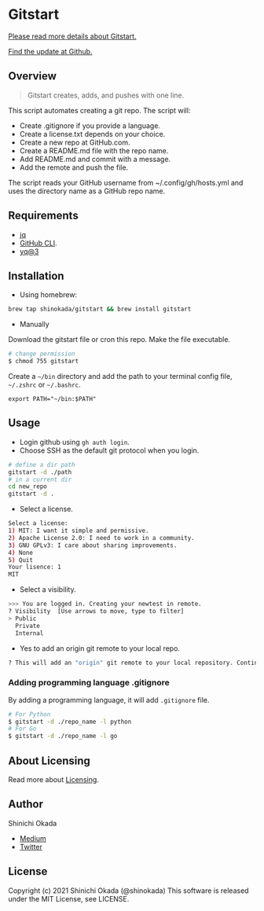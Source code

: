 # Gitstart

[Please read more details about Gitstart.](https://towardsdatascience.com/automate-creating-a-new-github-repository-with-gitstart-1ae961b99866)

[Find the update at Github.](https://github.com/shinokada/gitstart)

## Overview

> Gitstart creates, adds, and pushes with one line.

This script automates creating a git repo. The script will:

- Create .gitignore if you provide a language.
- Create a license.txt depends on your choice.
- Create a new repo at GitHub.com.
- Create a README.md file with the repo name.
- Add README.md and commit with a message.
- Add the remote and push the file.

The script reads your GitHub username from ~/.config/gh/hosts.yml and uses the directory name as a GitHub repo name.

## Requirements

- [jq](https://stedolan.github.io/jq/)
- [GitHub CLI](https://cli.github.com/manual/).
- [yq@3](https://github.com/mikefarah/yq)

## Installation

- Using homebrew:

```sh
brew tap shinokada/gitstart && brew install gitstart
```

- Manually

Download the gitstart file or cron this repo.
Make the file executable.

```bash
# change permission
$ chmod 755 gitstart
```

Create a `~/bin` directory and add the path to your terminal config file, `~/.zshrc` or `~/.bashrc`.

```.zshrc
export PATH="~/bin:$PATH"
```

## Usage

- Login github using `gh auth login`.
- Choose SSH as the default git protocol when you login.

```sh
# define a dir path
gitstart -d ./path
# in a current dir
cd new_repo
gitstart -d .
```

- Select a license.
  
```sh
Select a license:
1) MIT: I want it simple and permissive.
2) Apache License 2.0: I need to work in a community.
3) GNU GPLv3: I care about sharing improvements.
4) None
5) Quit
Your lisence: 1
MIT
```

- Select a visibility.

```sh
>>> You are logged in. Creating your newtest in remote.
? Visibility  [Use arrows to move, type to filter]
> Public
  Private
  Internal
```

- Yes to add an origin git remote to your local repo.

```sh
? This will add an "origin" git remote to your local repository. Continue? Yes
```

### Adding programming language .gitignore

By adding a programming language, it will add `.gitignore` file.

```bash
# For Python
$ gitstart -d ./repo_name -l python
# For Go
$ gitstart -d ./repo_name -l go
```

## About Licensing

Read more about [Licensing](https://docs.github.com/en/free-pro-team@latest/rest/reference/licenses).

## Author

Shinichi Okada

- [Medium](https://shinichiokada.medium.com/)
- [Twitter](https://twitter.com/shinokada)

## License

Copyright (c) 2021 Shinichi Okada (@shinokada)
This software is released under the MIT License, see LICENSE.
